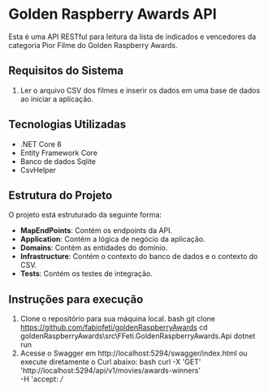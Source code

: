 ﻿# Golden Raspberry Awards API

Esta é uma API RESTful para leitura da lista de indicados e vencedores da categoria Pior Filme do Golden Raspberry Awards.

## Requisitos do Sistema

1. Ler o arquivo CSV dos filmes e inserir os dados em uma base de dados ao iniciar a aplicação.

## Tecnologias Utilizadas

- .NET Core 8
- Entity Framework Core
- Banco de dados Sqlite
- CsvHelper

## Estrutura do Projeto

O projeto está estruturado da seguinte forma:

- **MapEndPoints**: Contém os endpoints da API.
- **Application**: Contém a lógica de negócio da aplicação.
- **Domains**: Contém as entidades do domínio.
- **Infrastructure**: Contém o contexto do banco de dados e o contexto do CSV.
- **Tests**: Contém os testes de integração.

## Instruções para execução

1. Clone o repositório para sua máquina local.
   bash
   git clone https://github.com/fabiofeti/goldenRaspberryAwards
   cd goldenRaspberryAwards\src\FFeti.GoldenRaspberryAwards.Api
   dotnet run
2. Acesse o Swagger em http://localhost:5294/swagger/index.html
 ou execute diretamente o Curl abaixo:
   bash
   curl -X 'GET' \
  'http://localhost:5294/api/v1/movies/awards-winners' \
  -H 'accept: */*